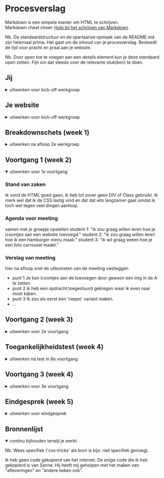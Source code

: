 # Procesverslag
Markdown is een simpele manier om HTML te schrijven.  
Markdown cheat cheet: [Hulp bij het schrijven van Markdown](https://github.com/adam-p/markdown-here/wiki/Markdown-Cheatsheet).

Nb. De standaardstructuur en de spartaanse opmaak van de README.md zijn helemaal prima. Het gaat om de inhoud van je procesverslag. Besteedt de tijd voor pracht en praal aan je website.

Nb. Door *open* toe te voegen aan een *details* element kun je deze standaard open zetten. Fijn om dat steeds voor de relevante stuk(ken) te doen.





## Jij

<details>
<summary>uitwerken voor kick-off werkgroep</summary>

### Auteur:
Cera Dusseau

#### Je startniveau:
blauw

#### Je focus:
surface plane
 
</details>





## Je website

<details>
<summary>uitwerken voor kick-off werkgroep</summary>

### Je opdracht:
<a href="https://www.videoland.com/nl/"></a>

#### Screenshot(s) van de eerste pagina (small screen): 
Home page
<img src="images/afbeeldingeerstepagina.png" width="375px" alt="omschrijving van de pagina">

#### Screenshot(s) van de tweede pagina (small screen):
Informatie pagina
<img src="images/specifiekepagina.png" width="375px" alt="omschrijving van de pagina">
 
</details>



## Breakdownschets (week 1)

<details>
<summary>uitwerken na afloop 2e werkgroep</summary>

### de hele pagina: 
<img src="images/Helepagina.png" width="375px" alt="breakdown van de hele pagina">

### dynamisch deel (bijv menu): 
<img src="images/Menu.png" width="375px" alt="breakdown van een dynamisch deel">

### dynamisch deel (bijv menu): 
<img src="images/specifiekepagina.png" width="375px" alt="breakdown van een dynamisch deel">


</details>





## Voortgang 1 (week 2)

<details open>
<summary>uitwerken voor 1e voortgang</summary>

### Stand van zaken
Ik vond de HTML goed gaan, ik heb tot zover geen DIV of Class gebruikt. Ik merk wel dat ik de CSS lastig vind en dat dat iets langzamer gaat omdat ik toch wel tegen veel dingen aanloop.




### Agenda voor meeting
samen met je groepje opstellen
student 1: "ik zou graag willen leren hoe je icoontjes aan een website toevoegd."
student 2: "ik zou graag willen leren hoe ik een hamburger menu maak."
student 3: "ik wil graag weten hoe je een foto carrousel maakt."   


### Verslag van meeting
hier na afloop snel de uitkomsten van de meeting vastleggen

- punt 1 Je kan icoontjes aan de <A> toevoegen door gewoon een img in de A te zetten
- punt 2 ik heb een opdracht toegestuurd gekregen waar ik even naar moet kijken.
- punt 3 Ik zou als eerst een 'neppe' variant maken. 
- ...

</details>





## Voortgang 2 (week 3)

<details>
<summary>uitwerken voor 2e voortgang</summary>

### Stand van zaken
Tijdens week twee heb ik me vooral gefocust op de CSS en een beetje op de Javascript. Ik merk dat ik Css lastig vind maar zodra de code werkt maakt dat veel goed. Ik heb deze week een hamburger menu werkend gemaakt en ben begonnen aan de tweede pagina zodat ik hierna alleen nog maar de CSS en Javascript hoef te doen


### Agenda voor meeting
samen met je groepje opstellen
student 1: "Ik zou deze week graag willen leren hoe ik een scrollbar maak voor foto's zodat mijn website bij een grotere layout meer foto's laat zien."
student 2: "Ook zou ik willen leren hoe ik een eigen gekozen font kan gebruiken."
student 3: 



### Verslag van meeting
hier na afloop snel de uitkomsten van de meeting vastleggen

- punt 1 ik heb geleerd hoe ik een scrollbar kan maken en als de pagina dan groter wordt hoe dit dan aanpast.
- punt 2 Ik heb geleerd hoe ik de tweede html pagina kon koppelen aan een css

</details>





## Toegankelijkheidstest (week 4)

<details>
<summary>uitwerken na test in 8e voortgang</summary>

### Bevindingen
Test met beperkingen
Noor Meijns:

Tunnel visie:
plaatje 1 is niet echt te zien. 
button is te zien maar niet helemaal goed. Moet ik nog afmaken
plaatjes zijn wel goed te zien verder
getallen zijn bij live tv wel goed te zien.

button’s op pagina 2 ook goed te zien.

diabetic disease:
Pagina is goed te lezen
grote is normaal
donkere plaatjes zijn lastiger om te zien.

Central field lost:
Tekst is moeilijker te lezen.
tekst in verder kijken is lastiger

Blur:
tekst niet te lezen tenzij je inzoomt
als je inzoomt is het goed te lezen

blur and central field lost:
heel lastig.
Plaatjes zijn niet te lezen
afspeel button is lastig te lezen.
werkt alleen als je je scherm groot maakt.
button’s op de tweede pagina zijn moeilijk te zien.

ADHD test
scrollen tijdens een afleiding is lastig. 
je vergeet snel wat je hebt aangeklikt
korte tekst is handig zodat je snel kan lezen wat er staat.

Parkinson:

Grote knoppen zijn wel chil

Alles met toetsenboard

als je begint bij de pagina kom je niet bij de nav dat is pas als je onderaan bent.
Meer de focus state uitwerken


#### Titel eerste bevinding
 
Voor de mensen die slecht ziend zijn en gebruik maken van screenreaders is het belangrijk dat er bij de alt een duidelijke omschrijving staat van wat er precies op het plaatje staat.

Om mijn site te verbeteren heb ik bij elke afbeelding alt een duidelijke omschrijving van de tekst gezet


#### Titel tweede bevinding. 
Voor de mensen die alleen maar met het toetsenbord door te pagina navigeren is het belangrijk dat de focus state goed werkt.

Om mijn site te verbeteren heb ik de focus state goed op laten vallen. Verder heb ik ook gebruik gemaakt van de active state zodat de gebruiker weet waar hij is op de site.

Dit laatste is ook handig voor mensen die snel afgeraakt zijn. Zij weten door de active state waar ze zich bevinden op de site.


#### Titel volgende bevinding. 
Ik voor de mensen die slecht ziend zijn en de site erg willen vergroten is het makkelijk als zij de tekst dus goed kunnen lezen en het niet 1 lange zin wordt.

Om mijn site te verbeteren heb ik de tekst een max-width gegeven zodat de tekst niet te groot wordt als je de pagina vergoot en zo nog makkelijk te lezen is.


#### Titel nog een bevinding. 
voor blur and central field lost vind ik het lastig iets te bedenken, buiten een goede voice over, zodat zij makkelijk door de site kunnen navigeren 

</details>





## Voortgang 3 (week 4)

<details>
<summary>uitwerken voor 3e voortgang</summary>

### Stand van zaken
Deze week ging het coderen best wel oke. Ik merkte dat ik het wat meer automatisch gaat en dat ik het leuk begin te vinden. Ik ben deze week met de laatste dingen bezig geweest om de puntjes op de I te zetten. Ik heb hier hulp bij gekregen van zowel Sanne als Sundous en ik ben heel blij dat beide me hebben geholpen.


### Agenda voor meeting

samen met je groepje opstellen
student 1: "Ik zou graag door mijn html code willen gaan en kijken of ik ergens nog aanpassingen moet doen."
student 2: "Ik heb bij mijn tweede pagina prince charming met een stuk tekst alleen ik krijg die tekst er niet naast."
student 3: "Ik vind het lastig om iets te bedenken om te verbeteren voor de screen reader."



### Verslag van meeting
hier na afloop snel de uitkomsten van de meeting vastleggen

- punt 1: De code ziet er netjes uit. Het is alleen netter als ik de sections in mijn eerste html pagina verander naar lists.
- punt 2: Dat kan ik doen door een grid.
- punt 3: Je kan de alts verduidelijken voor de screen reader.
- ...

</details>





## Eindgesprek (week 5)

<details>
<summary>uitwerken voor eindgesprek</summary>

### Stand van zaken
Week 5, wat voor mij eigenlijk alleen een weekend is omdat ik maandag het gesprek heb, ervaar ik als gespannen! Het coderen is in de afgelopen weken voor mij van "vreselijk" naar "toch best wel leuk" gegaan. Dit weekend ben ik bezig geweest met de read me af te maken, de sections in mijn index.html pagina te veranderen naar lists, de alt bij de foto's aan te passen naar duidelijke teksten voor de screen readers en als laatst heb ik de afbeeldingen die ik in eerste instantie gebruikte voor sommige teksten veranderd in daadwerkelijke teksten.
<img src="images/eindresultaat2.png" width="375px" alt="omschrijving van de pagina">

### Screenshot(s)

<img src="images/eindresultaatpagina1.png" width="375px" alt="omschrijving van de pagina">
<img src="images/eindresultaat2.png" width="375px" alt="omschrijving van de pagina">

</details>





## Bronnenlijst

<details open>
<summary>continu bijhouden terwijl je werkt</summary>

Nb. Wees specifiek ('css-tricks' als bron is bijv. niet specifiek genoeg).

Ik heb geen code gekopierd van het internet. De enige code die ik heb gekopierd is van Sanne. Hij heeft mij geholpen met het maken van "afleveringen" en "andere keken ook".

</details>